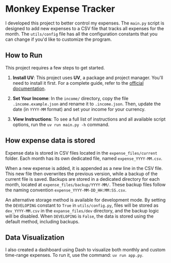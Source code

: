 # Monkey Expense Tracker

I developed this project to better control my expenses. The `main.py` script is designed to add new expenses to a CSV file that tracks all expenses for the month. The `utils/config` file has all the configuration constants that you can change if you'd like to customize the program.

## How to Run

This project requires a few steps to get started.

1.  **Install UV**: This project uses **UV**, a package and project manager. You'll need to install it first. For a complete guide, refer to the [official documentation](https://docs.astral.sh/uv/).

2.  **Set Your Income**: In the `income/` directory, copy the file `.income.example.json` and rename it to `.income.json`. Then, update the date (in `YYYY-MM` format) and set your income for your currency.

3.  **View Instructions**: To see a full list of instructions and all available script options, run the `uv run main.py -h` command.

## How expense data is stored

Expense data is stored in CSV files located in the `expense_files/current` folder. Each month has its own dedicated file, named `expense_YYYY-MM.csv`.

When a new expense is added, it is appended as a new line in the CSV file. This new file then overwrites the previous version, while a backup of the current file is saved. Backups are stored in a dedicated directory for each month, located at `expense_files/backup/YYYY-MM/`. These backup files follow the naming convention `expense_YYYY-MM-DD_HH:MM:SS.csv`.

An alternative storage method is available for development mode. By setting the `DEVELOPING` constant to `True` in `utils/config.py`, files will be stored as `dev_YYYY-MM.csv` in the `expanse_files/dev` directory, and the backup logic will be disabled. When `DEVELOPING` is `False`, the data is stored using the default method, including backups.

## Data Visualization

I also created a dashboard using Dash to visualize both monthly and custom time-range expenses. To run it, use the command: `uv run app.py`.

